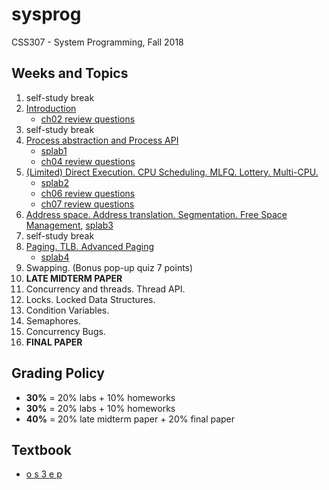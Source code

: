 # sysprog
CSS307 - System Programming, Fall 2018

## Weeks and Topics

1. self-study break
2. [Introduction](./week02)
    * [ch02 review questions](https://github.com/sduclassroom/ch02intro)
3. self-study break
4. [Process abstraction and Process API](./week04)
    * [splab1](https://github.com/sduclassroom/splab1)
    * [ch04 review questions](https://github.com/sduclassroom/ch04process)
5. [(Limited) Direct Execution. CPU Scheduling. MLFQ. Lottery. Multi-CPU.](./week05)
    * [splab2](https://github.com/sduclassroom/splab2)
    * [ch06 review questions](https://github.com/sduclassroom/ch06lde)
    * [ch07 review questions](https://github.com/sduclassroom/ch07sched)
6. [Address space. Address translation. Segmentation. Free Space Management](./week06), [splab3](https://github.com/sduclassroom/splab3) 
7. self-study break
8. [Paging. TLB. Advanced Paging](./week08)
    * [splab4](https://github.com/sduclassroom/splab4)
9. Swapping. (Bonus pop-up quiz 7 points)
10. __LATE MIDTERM PAPER__
11. Concurrency and threads. Thread API.
12. Locks. Locked Data Structures.
13. Condition Variables.
14. Semaphores.
15. Concurrency Bugs.
16. __FINAL PAPER__

## Grading Policy

* **30%** = 20% labs + 10% homeworks
* **30%** = 20% labs + 10% homeworks
* **40%** = 20% late midterm paper + 20% final paper

## Textbook

* [o s 3 e p](http://www.ostep.org)
